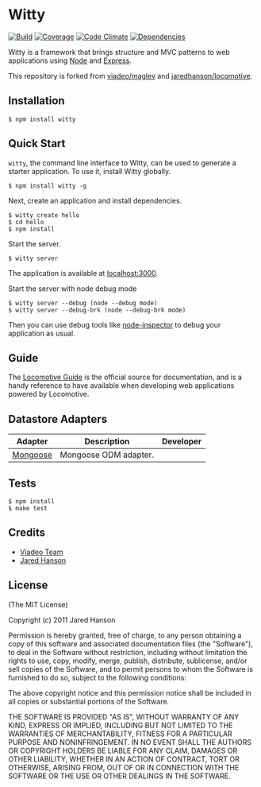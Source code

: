 # Witty

[![Build](https://circleci.com/gh/taoyuan/witty.svg?style=shield)](https://circleci.com/gh/taoyuan/witty)
[![Coverage](https://codeclimate.com/github/taoyuan/witty/badges/coverage.svg)](https://codeclimate.com/github/taoyuan/witty)
[![Code Climate](https://codeclimate.com/github/taoyuan/witty/badges/gpa.svg)](https://codeclimate.com/github/taoyuan/witty)
[![Dependencies](https://david-dm.org/taoyuan/witty.svg)](https://david-dm.org/taoyuan/witty)

Witty is a framework that brings structure and MVC patterns to web
applications using [Node](http://nodejs.org) and [Express](http://expressjs.com/).

This repository is forked from [viadeo/maglev](https://github.com/viadeo/maglev) and [jaredhanson/locomotive](https://github.com/jaredhanson/locomotive).

## Installation

    $ npm install witty

## Quick Start

`witty`, the command line interface to Witty, can be used to generate a
starter application. To use it, install Witty globally.

    $ npm install witty -g

Next, create an application and install dependencies.

    $ witty create hello
    $ cd hello
    $ npm install

Start the server.

    $ witty server

The application is available at [localhost:3000](http://localhost:3000).

Start the server with node debug mode

	$ witty server --debug (node --debug mode)
	$ witty server --debug-brk (node --debug-brk mode)

Then you can use debug tools like [node-inspector](https://github.com/dannycoates/node-inspector) to debug your application as usual.

## Guide

The [Locomotive Guide](http://locomotivejs.org/guide/) is the official source
for documentation, and is a handy reference to have available when developing
web applications powered by Locomotive.

## Datastore Adapters

<table>
  <thead>
    <tr><th>Adapter</th><th>Description</th><th>Developer</th></tr>
  </thead>
  <tbody>
    <tr><td><a href="https://github.com/jaredhanson/locomotive-mongoose">Mongoose</a></td><td>Mongoose ODM adapter.</td><td></td></tr>
  </tbody>
</table>

## Tests

    $ npm install
    $ make test

## Credits

  - [Viadeo Team](http://github.com/viadeo/maglev)
  - [Jared Hanson](http://github.com/jaredhanson)

## License

(The MIT License)

Copyright (c) 2011 Jared Hanson

Permission is hereby granted, free of charge, to any person obtaining a copy of
this software and associated documentation files (the "Software"), to deal in
the Software without restriction, including without limitation the rights to
use, copy, modify, merge, publish, distribute, sublicense, and/or sell copies of
the Software, and to permit persons to whom the Software is furnished to do so,
subject to the following conditions:

The above copyright notice and this permission notice shall be included in all
copies or substantial portions of the Software.

THE SOFTWARE IS PROVIDED "AS IS", WITHOUT WARRANTY OF ANY KIND, EXPRESS OR
IMPLIED, INCLUDING BUT NOT LIMITED TO THE WARRANTIES OF MERCHANTABILITY, FITNESS
FOR A PARTICULAR PURPOSE AND NONINFRINGEMENT. IN NO EVENT SHALL THE AUTHORS OR
COPYRIGHT HOLDERS BE LIABLE FOR ANY CLAIM, DAMAGES OR OTHER LIABILITY, WHETHER
IN AN ACTION OF CONTRACT, TORT OR OTHERWISE, ARISING FROM, OUT OF OR IN
CONNECTION WITH THE SOFTWARE OR THE USE OR OTHER DEALINGS IN THE SOFTWARE.
